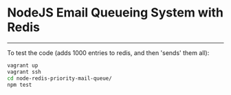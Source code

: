 # NodeJS Email Queueing System with Redis
__________
To test the code (adds 1000 entries to redis, and then 'sends' them all):
````bash
vagrant up
vagrant ssh
cd node-redis-priority-mail-queue/
npm test
````
